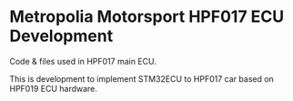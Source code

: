 # Metropolia Motorsport HPF017 ECU Development

Code & files used in HPF017 main ECU. 

This is development to implement STM32ECU to HPF017 car based on HPF019 ECU hardware.

